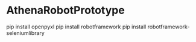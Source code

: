 # AthenaRobotPrototype

pip install openpyxl
pip install robotframework
pip install robotframework-seleniumlibrary